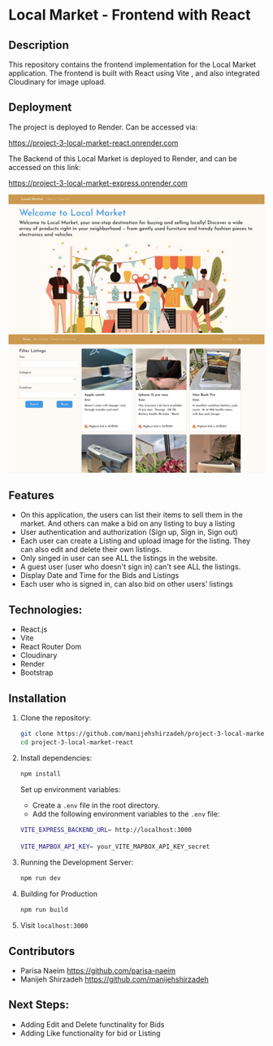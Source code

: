 
# Local Market - Frontend with React

## Description

This repository contains the frontend implementation for the Local Market application. The frontend is built with React using Vite , and also integrated Cloudinary for image upload.

## Deployment
The project is deployed to Render. Can be accessed via:

https://project-3-local-market-react.onrender.com


The Backend of this Local Market is deployed to Render, and can be accessed on this link:

https://project-3-local-market-express.onrender.com


![The screenshot of our local market app](landing-page.png "a title")
![The screenshot of our local market app](listings.png "a title")

## Features

- On this application, the users can list their items to sell them in the market. And others can make a bid on any listing to buy a listing
- User authentication and authorization (Sign up, Sign in, Sign out)
- Each user can create a Listing and upload image for the listing. They can also edit and delete their own listings. 
- Only singed in user can see ALL the listings in the website.
- A guest user (user who doesn't sign in) can't see ALL the listings.
- Display Date and Time for the Bids and Listings
- Each user who is signed in, can also bid on other users' listings

## Technologies:
- React.js
- Vite
- React Router Dom
- Cloudinary
- Render
- Bootstrap


## Installation

1. Clone the repository:

   ```bash
   git clone https://github.com/manijehshirzadeh/project-3-local-market-react.git
   cd project-3-local-market-react
   ```

2. Install dependencies:

   ```bash
   npm install
   ```

   Set up environment variables:

   - Create a `.env` file in the root directory.
   - Add the following environment variables to the `.env` file:
   ```bash
   VITE_EXPRESS_BACKEND_URL= http://localhost:3000

   VITE_MAPBOX_API_KEY= your_VITE_MAPBOX_API_KEY_secret
   ```

3. Running the Development Server:
   ```bash
   npm run dev
   ```

4. Building for Production
   ```bash
   npm run build
   ```
   
5. Visit `localhost:3000`

##  Contributors
- Parisa Naeim https://github.com/parisa-naeim
- Manijeh Shirzadeh https://github.com/manijehshirzadeh 

## Next Steps:
- Adding Edit and Delete functinality for Bids
- Adding Like functionality for bid or Listing






